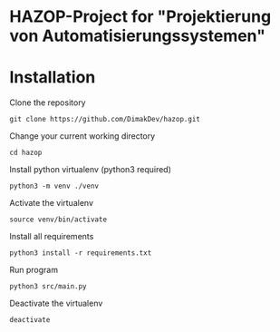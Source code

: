 # HAZOP-Project for "Projektierung von Automatisierungssystemen"

# Installation
Clone the repository

```console
git clone https://github.com/DimakDev/hazop.git
```

Change your current working directory

```console
cd hazop
```

Install python virtualenv (python3 required)

```console
python3 -m venv ./venv
```

Activate the virtualenv

```console
source venv/bin/activate
```

Install all requirements

```console
python3 install -r requirements.txt
```

Run program

```console
python3 src/main.py
```

Deactivate the virtualenv

```console
deactivate
```
